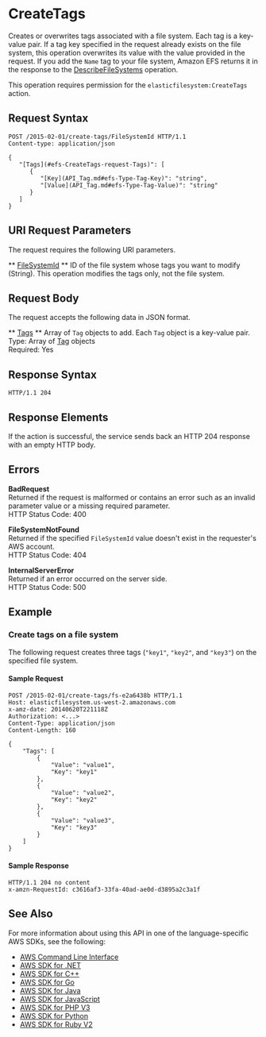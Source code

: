 # CreateTags<a name="API_CreateTags"></a>

Creates or overwrites tags associated with a file system\. Each tag is a key\-value pair\. If a tag key specified in the request already exists on the file system, this operation overwrites its value with the value provided in the request\. If you add the `Name` tag to your file system, Amazon EFS returns it in the response to the [DescribeFileSystems](API_DescribeFileSystems.md) operation\. 

This operation requires permission for the `elasticfilesystem:CreateTags` action\.

## Request Syntax<a name="API_CreateTags_RequestSyntax"></a>

```
POST /2015-02-01/create-tags/FileSystemId HTTP/1.1
Content-type: application/json

{
   "[Tags](#efs-CreateTags-request-Tags)": [ 
      { 
         "[Key](API_Tag.md#efs-Type-Tag-Key)": "string",
         "[Value](API_Tag.md#efs-Type-Tag-Value)": "string"
      }
   ]
}
```

## URI Request Parameters<a name="API_CreateTags_RequestParameters"></a>

The request requires the following URI parameters\.

 ** [FileSystemId](#API_CreateTags_RequestSyntax) **   <a name="efs-CreateTags-request-FileSystemId"></a>
ID of the file system whose tags you want to modify \(String\)\. This operation modifies the tags only, not the file system\.

## Request Body<a name="API_CreateTags_RequestBody"></a>

The request accepts the following data in JSON format\.

 ** [Tags](#API_CreateTags_RequestSyntax) **   <a name="efs-CreateTags-request-Tags"></a>
Array of `Tag` objects to add\. Each `Tag` object is a key\-value pair\.   
Type: Array of [Tag](API_Tag.md) objects  
Required: Yes

## Response Syntax<a name="API_CreateTags_ResponseSyntax"></a>

```
HTTP/1.1 204
```

## Response Elements<a name="API_CreateTags_ResponseElements"></a>

If the action is successful, the service sends back an HTTP 204 response with an empty HTTP body\.

## Errors<a name="API_CreateTags_Errors"></a>

 **BadRequest**   
Returned if the request is malformed or contains an error such as an invalid parameter value or a missing required parameter\.  
HTTP Status Code: 400

 **FileSystemNotFound**   
Returned if the specified `FileSystemId` value doesn't exist in the requester's AWS account\.  
HTTP Status Code: 404

 **InternalServerError**   
Returned if an error occurred on the server side\.  
HTTP Status Code: 500

## Example<a name="API_CreateTags_Examples"></a>

### Create tags on a file system<a name="API_CreateTags_Example_1"></a>

The following request creates three tags \(`"key1"`, `"key2"`, and `"key3"`\) on the specified file system\.

#### Sample Request<a name="API_CreateTags_Example_1_Request"></a>

```
POST /2015-02-01/create-tags/fs-e2a6438b HTTP/1.1 
Host: elasticfilesystem.us-west-2.amazonaws.com
x-amz-date: 20140620T221118Z
Authorization: <...>
Content-Type: application/json
Content-Length: 160

{
    "Tags": [
        {
            "Value": "value1",
            "Key": "key1"
        },
        {
            "Value": "value2",
            "Key": "key2"
        },
        {
            "Value": "value3",
            "Key": "key3"
        }
    ]
}
```

#### Sample Response<a name="API_CreateTags_Example_1_Response"></a>

```
HTTP/1.1 204 no content
x-amzn-RequestId: c3616af3-33fa-40ad-ae0d-d3895a2c3a1f
```

## See Also<a name="API_CreateTags_SeeAlso"></a>

For more information about using this API in one of the language\-specific AWS SDKs, see the following:
+  [AWS Command Line Interface](https://docs.aws.amazon.com/goto/aws-cli/elasticfilesystem-2015-02-01/CreateTags) 
+  [AWS SDK for \.NET](https://docs.aws.amazon.com/goto/DotNetSDKV3/elasticfilesystem-2015-02-01/CreateTags) 
+  [AWS SDK for C\+\+](https://docs.aws.amazon.com/goto/SdkForCpp/elasticfilesystem-2015-02-01/CreateTags) 
+  [AWS SDK for Go](https://docs.aws.amazon.com/goto/SdkForGoV1/elasticfilesystem-2015-02-01/CreateTags) 
+  [AWS SDK for Java](https://docs.aws.amazon.com/goto/SdkForJava/elasticfilesystem-2015-02-01/CreateTags) 
+  [AWS SDK for JavaScript](https://docs.aws.amazon.com/goto/AWSJavaScriptSDK/elasticfilesystem-2015-02-01/CreateTags) 
+  [AWS SDK for PHP V3](https://docs.aws.amazon.com/goto/SdkForPHPV3/elasticfilesystem-2015-02-01/CreateTags) 
+  [AWS SDK for Python](https://docs.aws.amazon.com/goto/boto3/elasticfilesystem-2015-02-01/CreateTags) 
+  [AWS SDK for Ruby V2](https://docs.aws.amazon.com/goto/SdkForRubyV2/elasticfilesystem-2015-02-01/CreateTags) 
